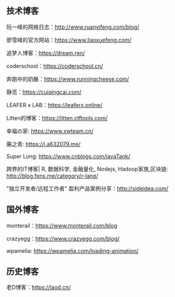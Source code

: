 ## 技术博客

阮一峰的网络日志：http://www.ruanyifeng.com/blog/

 廖雪峰的官方网站：https://www.liaoxuefeng.com/
 
 追梦人博客：https://dream.ren/

coderschool：https://coderschool.cn/

奔跑中的奶酪：https://www.runningcheese.com/

静觅：https://cuiqingcai.com/

LEAFER x LAB：https://leaferx.online/

Litten的博客：https://litten.ctftools.com/

幸福の家: https://www.xwteam.cn/

藤之青: https://i.a632079.me/

Super Long: https://www.cnblogs.com/javaTank/

跨界的IT博客| R, 数据科学, 金融量化, Nodejs, Hadoop家族,区块链: http://blog.fens.me/category/r-lang/

"独立开发者/远程工作者" 盈利产品案例分享：http://sideidea.com/

## 国外博客

monterail：https://www.monterail.com/blog

crazyegg：https://www.crazyegg.com/blog/

wpamelia: https://wpamelia.com/loading-animation/


## 历史博客

老D博客：https://laod.cn/